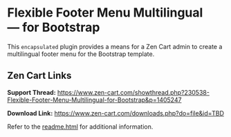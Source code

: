 # Flexible Footer Menu Multilingual &mdash; for Bootstrap

This `encapsulated` plugin provides a means for a Zen Cart admin to create a multilingual footer menu for the Bootstrap template.

## Zen Cart Links

**Support Thread:** https://www.zen-cart.com/showthread.php?230538-Flexible-Footer-Menu-Multilingual-for-Bootstrap&p=1405247

**Download Link:** https://www.zen-cart.com/downloads.php?do=file&id=TBD

Refer to the [readme.html](https://htmlpreview.github.io/?https://github.com/lat9/bootstrap_ffmm/blob/main/readme.html) for additional information.
